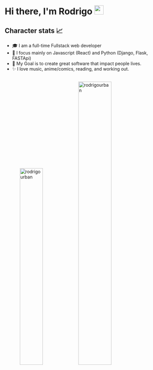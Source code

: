 # Hi there, I'm Rodrigo <img src="https://github.com/TheDudeThatCode/TheDudeThatCode/blob/master/Assets/Hi.gif" width="29px">

## Character stats 📈
<p align="center" width="100%">
   <ul>
    <li>
      🎓 I am a full-time Fullstack web developer
    </li>
    <li>
      🌱 I focus mainly on Javascript (React) and Python (Django, Flask, FASTApi)
    </li>
    <li>
      🎯 My Goal is to create great software that impact people lives.
    </li>
    <li>
      ✨ I love music, anime/comics, reading, and working out.
    </li>
  <ul>
    <br>
  <img width="40%" src="https://github-readme-stats.vercel.app/api/top-langs?username=rodrigourban&show_icons=true&theme=dracula&title_color=ff8000&text_color=ffffff&bg_color=6a6a6a&locale=en&layout=compact&hide_border=true" alt="rodrigourban" /> 
  <img width="48%" src="https://github-readme-streak-stats.herokuapp.com/?user=rodrigourban&theme=highcontrast&hide_border=true" alt="rodrigourban" />
</p>


